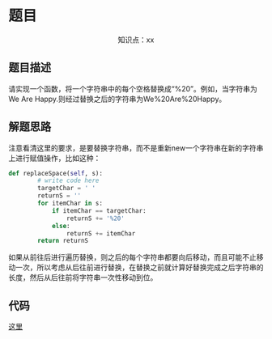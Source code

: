 # 题目

<center>知识点：xx</center>

## 题目描述
请实现一个函数，将一个字符串中的每个空格替换成“%20”。例如，当字符串为We Are Happy.则经过替换之后的字符串为We%20Are%20Happy。


## 解题思路
注意看清这里的要求，是要替换字符串，而不是重新new一个字符串在新的字符串上进行赋值操作，比如这种：
```python
def replaceSpace(self, s):
        # write code here
        targetChar = ' '
        returnS = ''
        for itemChar in s:
            if itemChar == targetChar:
                returnS += '%20'
            else:
                returnS += itemChar
        return returnS
```

如果从前往后进行遍历替换，则之后的每个字符串都要向后移动，而且可能不止移动一次，所以考虑从后往前进行替换，在替换之前就计算好替换完成之后字符串的长度，然后从后往前将字符串一次性移动到位。


## 代码

[这里](../Code/2.py)